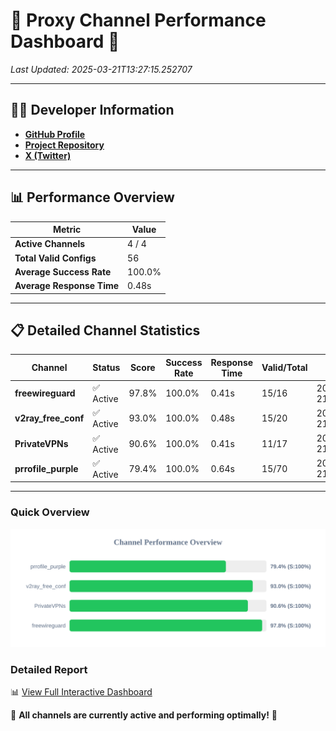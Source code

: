 # 🌟 Proxy Channel Performance Dashboard 🌟

_Last Updated: 2025-03-21T13:27:15.252707_

---

## 👩‍💻 Developer Information

- **[GitHub Profile](https://github.com/4n0nymou3)**  
- **[Project Repository](https://github.com/4n0nymou3/multi-proxy-config-fetcher)**  
- **[X (Twitter)](https://x.com/4n0nymou3)**  

---

## 📊 Performance Overview

| Metric                | Value       |
|-----------------------|-------------|
| **Active Channels**   | 4 / 4       |
| **Total Valid Configs** | 56          |
| **Average Success Rate** | 100.0%      |
| **Average Response Time** | 0.48s       |

---

## 📋 Detailed Channel Statistics

| Channel          | Status     | Score  | Success Rate | Response Time | Valid/Total | Last Success               |
|------------------|------------|--------|--------------|---------------|-------------|----------------------------|
| **freewireguard**  | ✅ Active  | 97.8%  | 100.0% | 0.41s         | 15/16       | 2025-03-21T13:27:15.251015 |
| **v2ray_free_conf**  | ✅ Active  | 93.0%  | 100.0% | 0.48s         | 15/20       | 2025-03-21T13:27:14.373006 |
| **PrivateVPNs**  | ✅ Active  | 90.6%  | 100.0% | 0.41s         | 11/17       | 2025-03-21T13:27:14.814882 |
| **prrofile_purple**  | ✅ Active  | 79.4%  | 100.0% | 0.64s         | 15/70       | 2025-03-21T13:27:13.805797 |

---

### Quick Overview
<div align="center">
  <a href="https://raw.githubusercontent.com/nullluser/NullRepo/refs/heads/main/assets/channel_stats_chart.svg">
    <img src="https://raw.githubusercontent.com/nullluser/NullRepo/refs/heads/main/assets/channel_stats_chart.svg" alt="Source Performance Statistics" width="800">
  </a>
</div>

### Detailed Report
📊 [View Full Interactive Dashboard](https://htmlpreview.github.io/?https://github.com/nullluser/NullRepo/blob/main/assets/performance_report.html)

🎉 **All channels are currently active and performing optimally!** 🎉

